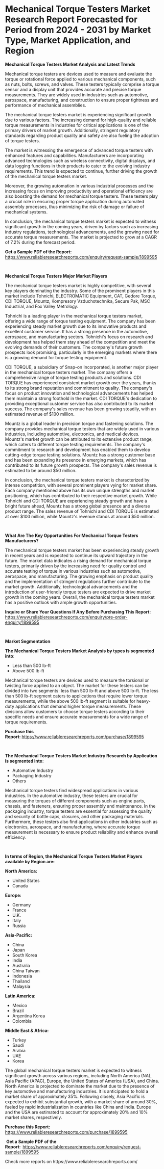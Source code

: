 <p><h1>Mechanical Torque Testers Market Research Report Forecasted for Period from 2024 -  2031 by Market Type, Market Application, and Region</h1></p><p><strong>Mechanical Torque Testers Market Analysis and Latest Trends</strong></p>
<p><p>Mechanical torque testers are devices used to measure and evaluate the torque or rotational force applied to various mechanical components, such as nuts, bolts, screws, and valves. These testers typically comprise a torque sensor and a display unit that provides accurate and precise torque measurements. They are widely used in industries such as automotive, aerospace, manufacturing, and construction to ensure proper tightness and performance of mechanical assemblies.</p><p>The mechanical torque testers market is experiencing significant growth due to various factors. The increasing demand for high-quality and reliable torque measurements in industries for critical applications is one of the primary drivers of market growth. Additionally, stringent regulatory standards regarding product quality and safety are also fueling the adoption of torque testers.</p><p>The market is witnessing the emergence of advanced torque testers with enhanced features and capabilities. Manufacturers are incorporating advanced technologies such as wireless connectivity, digital displays, and data logging functions in their products to cater to the evolving industry requirements. This trend is expected to continue, further driving the growth of the mechanical torque testers market.</p><p>Moreover, the growing automation in various industrial processes and the increasing focus on improving productivity and operational efficiency are also boosting the demand for mechanical torque testers. These testers play a crucial role in ensuring proper torque application during automated assembly processes, thus minimizing the risk of damage or failure of mechanical systems.</p><p>In conclusion, the mechanical torque testers market is expected to witness significant growth in the coming years, driven by factors such as increasing industry regulations, technological advancements, and the growing need for accurate torque measurements. The market is projected to grow at a CAGR of 7.2% during the forecast period.</p></p>
<p><strong>Get a Sample PDF of the Report:&nbsp;</strong> <a href="https://www.reliableresearchreports.com/enquiry/request-sample/1899595">https://www.reliableresearchreports.com/enquiry/request-sample/1899595</a></p>
<p>&nbsp;</p>
<p><strong>Mechanical Torque Testers Major Market Players</strong></p>
<p><p>The mechanical torque testers market is highly competitive, with several key players dominating the industry. Some of the prominent players in this market include Tohnichi, ELECTROMATIC Equipment, CAT, Gedore Torque, CDI TORQUE, Mountz, Kompresory Vzduchotechnika, Secure Pak, MSC Industrial, and Fox Valley Metrology.</p><p>Tohnichi is a leading player in the mechanical torque testers market, offering a wide range of torque testing equipment. The company has been experiencing steady market growth due to its innovative products and excellent customer service. It has a strong presence in the automotive, aerospace, and manufacturing sectors. Tohnichi's focus on research and development has helped them stay ahead of the competition and meet the evolving demands of their customers. The company's future growth prospects look promising, particularly in the emerging markets where there is a growing demand for torque testing equipment.</p><p>CDI TORQUE, a subsidiary of Snap-on Incorporated, is another major player in the mechanical torque testers market. The company offers a comprehensive range of torque testing products and solutions. CDI TORQUE has experienced consistent market growth over the years, thanks to its strong brand reputation and commitment to quality. The company's focus on product innovation and technological advancements has helped them maintain a strong foothold in the market. CDI TORQUE's dedication to providing exceptional customer service has also contributed to its market success. The company's sales revenue has been growing steadily, with an estimated revenue of $100 million.</p><p>Mountz is a global leader in precision torque and fastening solutions. The company provides mechanical torque testers that are widely used in various industries, including automotive, electronics, and medical devices. Mountz's market growth can be attributed to its extensive product range, which caters to different torque testing requirements. The company's commitment to research and development has enabled them to develop cutting-edge torque testing solutions. Mountz has a strong customer base and has been expanding its presence in emerging markets, which has contributed to its future growth prospects. The company's sales revenue is estimated to be around $50 million.</p><p>In conclusion, the mechanical torque testers market is characterized by intense competition, with several prominent players vying for market share. Each company mentioned above has its own unique strengths and market positioning, which has contributed to their respective market growth. While Tohnichi and CDI TORQUE are experiencing steady growth and have a bright future ahead, Mountz has a strong global presence and a diverse product range. The sales revenue of Tohnichi and CDI TORQUE is estimated at over $100 million, while Mountz's revenue stands at around $50 million.</p></p>
<p>&nbsp;</p>
<p><strong>What Are The Key Opportunities For Mechanical Torque Testers Manufacturers?</strong></p>
<p><p>The mechanical torque testers market has been experiencing steady growth in recent years and is expected to continue its upward trajectory in the future. The market data indicates a rising demand for mechanical torque testers, primarily driven by the increasing need for quality control and accurate testing of torque in various industries such as automotive, aerospace, and manufacturing. The growing emphasis on product quality and the implementation of stringent regulations further contribute to the market growth. Additionally, technological advancements and the introduction of user-friendly torque testers are expected to drive market growth in the coming years. Overall, the mechanical torque testers market has a positive outlook with ample growth opportunities.</p></p>
<p><strong>Inquire or Share Your Questions If Any Before Purchasing This Report:</strong> <a href="https://www.reliableresearchreports.com/enquiry/pre-order-enquiry/1899595">https://www.reliableresearchreports.com/enquiry/pre-order-enquiry/1899595</a></p>
<p>&nbsp;</p>
<p><strong>Market Segmentation</strong></p>
<p><strong>The Mechanical Torque Testers Market Analysis by types is segmented into:</strong></p>
<p><ul><li>Less than 500 lb-ft</li><li>Above 500 lb-ft</li></ul></p>
<p><p>Mechanical torque testers are devices used to measure the torsional or twisting force applied to an object. The market for these testers can be divided into two segments: less than 500 lb-ft and above 500 lb-ft. The less than 500 lb-ft segment caters to applications that require lower torque measurements, while the above 500 lb-ft segment is suitable for heavy-duty applications that demand higher torque measurements. These divisions allow customers to choose torque testers according to their specific needs and ensure accurate measurements for a wide range of torque requirements.</p></p>
<p><strong>Purchase this Report:&nbsp;</strong><a href="https://www.reliableresearchreports.com/purchase/1899595">https://www.reliableresearchreports.com/purchase/1899595</a></p>
<p>&nbsp;</p>
<p><strong>The Mechanical Torque Testers Market Industry Research by Application is segmented into:</strong></p>
<p><ul><li>Automotive Industry</li><li>Packaging Industry</li><li>Others</li></ul></p>
<p><p>Mechanical torque testers find widespread applications in various industries. In the automotive industry, these testers are crucial for measuring the torques of different components such as engine parts, chassis, and fasteners, ensuring proper assembly and maintenance. In the packaging industry, torque testers are essential for assessing the quality and security of bottle caps, closures, and other packaging materials. Furthermore, these testers also find applications in other industries such as electronics, aerospace, and manufacturing, where accurate torque measurement is necessary to ensure product reliability and enhance overall efficiency.</p></p>
<p>&nbsp;</p>
<p><strong>In terms of Region, the Mechanical Torque Testers Market Players available by Region are:</strong></p>
<p>
    <p> <strong> North America: </strong>
        <ul>
            <li>United States</li>
            <li>Canada</li>
        </ul>
        </p> 
    <p> <strong> Europe: </strong>
        <ul>
            <li>Germany</li>
            <li>France</li>
            <li>U.K.</li>
            <li>Italy</li>
            <li>Russia</li>
        </ul>
        </p> 
    <p> <strong> Asia-Pacific: </strong>
        <ul>
            <li>China</li>
            <li>Japan</li>
            <li>South Korea</li>
            <li>India</li>
            <li>Australia</li>
            <li>China Taiwan</li>
            <li>Indonesia</li>
            <li>Thailand</li>
            <li>Malaysia</li>
        </ul>
        </p> 
    <p> <strong> Latin America: </strong>
        <ul>
            <li>Mexico</li>
            <li>Brazil</li>
            <li>Argentina Korea</li>
            <li>Colombia</li>
        </ul>
        </p> 
    <p> <strong> Middle East & Africa: </strong>
        <ul>
            <li>Turkey</li>
            <li>Saudi</li>
            <li>Arabia</li>
            <li>UAE</li>
            <li>Korea</li>
        </ul>
    </p>
    </p>
<p><p>The global mechanical torque testers market is expected to witness significant growth across various regions, including North America (NA), Asia Pacific (APAC), Europe, the United States of America (USA), and China. North America is projected to dominate the market due to the presence of key automotive and manufacturing industries. It is anticipated to hold a market share of approximately 35%. Following closely, Asia Pacific is expected to exhibit substantial growth, with a market share of around 30%, fueled by rapid industrialization in countries like China and India. Europe and the USA are estimated to account for approximately 20% and 10% market shares, respectively.</p></p>
<p><strong>Purchase this Report: </strong><a href="https://www.reliableresearchreports.com/purchase/1899595">https://www.reliableresearchreports.com/purchase/1899595</a></p>
<p>&nbsp;<strong>Get a Sample PDF of the Report:&nbsp;&nbsp;</strong><a href="https://www.reliableresearchreports.com/enquiry/request-sample/1899595">https://www.reliableresearchreports.com/enquiry/request-sample/1899595</a></p>
<p><strong></strong></p>
<p>Check more reports on https://www.reliableresearchreports.com/</p>